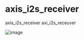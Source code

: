 # axis_i2s_receiver
axis_i2s_receiver
axi_i2s_receuver

![image](https://user-images.githubusercontent.com/102744628/183634677-75099d66-15c9-40e6-94d9-6231f0211e57.png)
